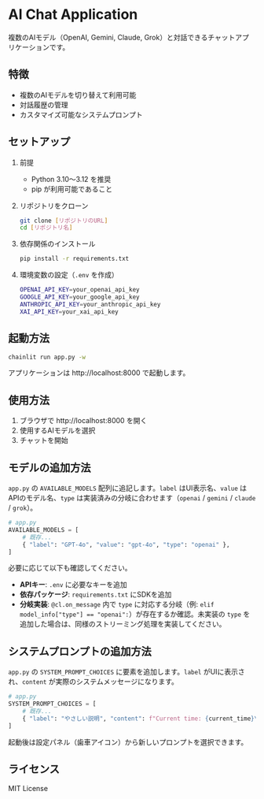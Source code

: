# AI Chat Application

複数のAIモデル（OpenAI, Gemini, Claude, Grok）と対話できるチャットアプリケーションです。

## 特徴

- 複数のAIモデルを切り替えて利用可能
- 対話履歴の管理
- カスタマイズ可能なシステムプロンプト

## セットアップ

1. 前提
   - Python 3.10〜3.12 を推奨
   - pip が利用可能であること

2. リポジトリをクローン
   ```bash
   git clone [リポジトリのURL]
   cd [リポジトリ名]
   ```

3. 依存関係のインストール
   ```bash
   pip install -r requirements.txt
   ```

4. 環境変数の設定（`.env` を作成）
   ```bash
   OPENAI_API_KEY=your_openai_api_key
   GOOGLE_API_KEY=your_google_api_key
   ANTHROPIC_API_KEY=your_anthropic_api_key
   XAI_API_KEY=your_xai_api_key
   ```

## 起動方法
```bash
chainlit run app.py -w
```

アプリケーションは http://localhost:8000 で起動します。

## 使用方法
1. ブラウザで http://localhost:8000 を開く
2. 使用するAIモデルを選択
3. チャットを開始

## モデルの追加方法
`app.py` の `AVAILABLE_MODELS` 配列に追記します。`label` はUI表示名、`value` はAPIのモデル名、`type` は実装済みの分岐に合わせます（`openai` / `gemini` / `claude` / `grok`）。

```python
# app.py
AVAILABLE_MODELS = [
    # 既存...
    { "label": "GPT-4o", "value": "gpt-4o", "type": "openai" },
]
```

必要に応じて以下も確認してください。
- __APIキー__: `.env` に必要なキーを追加
- __依存パッケージ__: `requirements.txt` にSDKを追加
- __分岐実装__: `@cl.on_message` 内で `type` に対応する分岐（例: `elif model_info["type"] == "openai":`）が存在するか確認。未実装の `type` を追加した場合は、同様のストリーミング処理を実装してください。

## システムプロンプトの追加方法
`app.py` の `SYSTEM_PROMPT_CHOICES` に要素を追加します。`label` がUIに表示され、`content` が実際のシステムメッセージになります。

```python
# app.py
SYSTEM_PROMPT_CHOICES = [
    # 既存...
    { "label": "やさしい説明", "content": f"Current time: {current_time}\n丁寧で親切に説明してください。" },
]
```

起動後は設定パネル（歯車アイコン）から新しいプロンプトを選択できます。

## ライセンス
MIT License